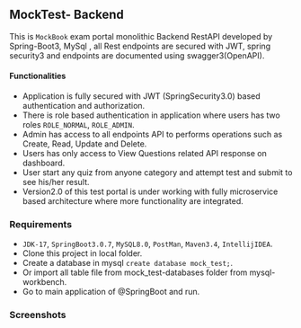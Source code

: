 ## MockTest- Backend
This is `MockBook` exam portal monolithic Backend RestAPI developed by Spring-Boot3, MySql
, all Rest endpoints are secured with JWT, spring security3 and endpoints are documented 
using swagger3(OpenAPI).

#### Functionalities
* Application is fully secured with JWT (SpringSecurity3.0) based authentication and authorization.
* There is role based authentication in application where users has two roles `ROLE_NORMAL`, `ROLE_ADMIN`.
* Admin has access to all endpoints API to performs operations such as Create, Read, Update and Delete.
* Users has only access to View Questions related API response on dashboard.
* User start any quiz from anyone category and attempt test and submit to see his/her result.
* Version2.0 of this test portal is under working with fully microservice based architecture where more functionality are integrated.

### Requirements
* `JDK-17`, `SpringBoot3.0.7`, `MySQL8.0`, `PostMan`, `Maven3.4`, `IntellijIDEA`.
* Clone this project in local folder.
* Create a database in mysql `create database mock_test;`.
* Or import all table file from mock_test-databases folder from mysql-workbench.
* Go to main application of @SpringBoot and run.

### Screenshots
